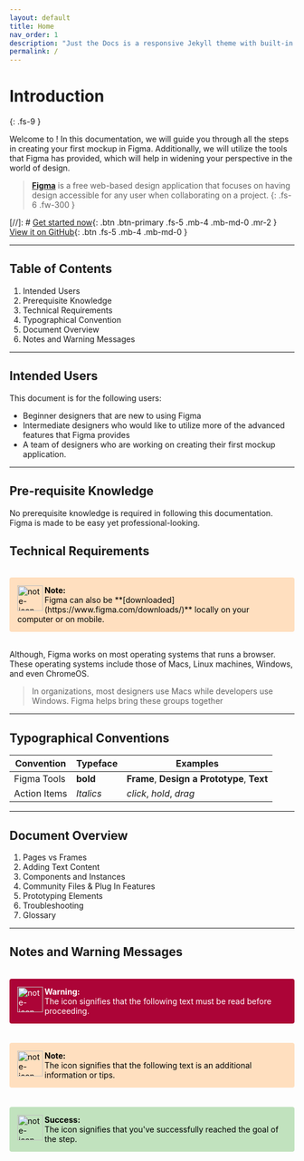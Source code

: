 ```yaml
---
layout: default
title: Home
nav_order: 1
description: "Just the Docs is a responsive Jekyll theme with built-in search that is easily customizable and hosted on Github Pages."
permalink: /
---
```


# Introduction
{: .fs-9 }

Welcome to <user documentation name>! In this documentation, we will guide you through all the steps in creating your first mockup in Figma. Additionally, we will utilize the tools that Figma has provided, which will help in widening your perspective in the world of design.

>**[Figma](https://www.figma.com/about/)** is a free web-based design application that focuses on having design accessible for any user when collaborating on a project. 
{: .fs-6 .fw-300 }

[//]: # [Get started now](#getting-started){: .btn .btn-primary .fs-5 .mb-4 .mb-md-0 .mr-2 } [View it on GitHub](https://github.com/pmarsceill/just-the-docs){: .btn .fs-5 .mb-4 .mb-md-0 }

---

## Table of Contents

1. Intended Users
2. Prerequisite Knowledge
3. Technical Requirements
4. Typographical Convention
5. Document Overview
6. Notes and Warning Messages
  
---

## Intended Users
  
This document is for the following users:
- Beginner designers that are new to using Figma
- Intermediate designers who would like to utilize more of the advanced features that Figma provides
- A team of designers who are working on creating their first mockup application.

---

## Pre-requisite Knowledge

No prerequisite knowledge is required in following this documentation. Figma is made to be easy yet professional-looking.

## Technical Requirements
  
<br>
  
<div style="background-color: #ffdfbf; padding: 14px; border-radius: 4px; color: black" >
<img align="left" width="45" height="45" src="https://cdn-icons-png.flaticon.com/128/3209/3209265.png" alt="note-icon-png?raw=true"><strong>Note:</strong> <br>
Figma can also be **[downloaded](https://www.figma.com/downloads/)** locally on your computer or on mobile. 
</div>
<br>  

Although, Figma works on most operating systems that runs a browser. These operating systems include those of Macs, Linux machines, Windows, and even ChromeOS. 

>In organizations, most designers use Macs while developers use Windows. Figma helps bring these groups together

---
  
## Typographical Conventions
  
| Convention  | Typeface  |  Examples | 
|---|---|---|
| Figma Tools  | **bold**  |  **Frame**, **Design a Prototype**, **Text** | 
| Action Items  | *Italics*  | *click*, *hold*, *drag*  | 
  
  
---
  
## Document Overview
  
 1. Pages vs Frames
 2. Adding Text Content
 3. Components and Instances
 4. Community Files & Plug In Features
 5. Prototyping Elements
 6. Troubleshooting
 7. Glossary
  
---
  
## Notes and Warning Messages  
  
<br>
  
<div style="background-color: #ac0437; padding: 14px; border-radius: 4px; color: white" >
<img align="left" width="45" height="45" src="https://cdn-icons-png.flaticon.com/512/1680/1680214.png" alt="note-icon-png?raw=true"><strong>Warning:</strong> <br>
The icon signifies that the following text must be read before proceeding.
</div>
<br>    

<br>

<div style="background-color: #ffdfbf; padding: 14px; border-radius: 4px; color: black" >
<img align="left" width="45" height="45" src="https://cdn-icons-png.flaticon.com/128/3209/3209265.png" alt="note-icon-png?raw=true"><strong>Note:</strong> <br>
The icon signifies that the following text is an additional information or tips.
</div>
<br>  
  
<br>
  

<div style="background-color: #c1e2be; padding: 14px; border-radius: 4px; color: black" >
<img align="left" width="45" height="45" src="https://upload.wikimedia.org/wikipedia/commons/c/c6/Sign-check-icon.png?raw=true" alt="note-icon-png"> <strong> Success: </strong> <br>
The icon signifies that you've successfully reached the goal of the step.
</div>  
  
  
<br>

  
